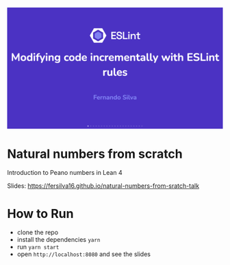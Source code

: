 ![Screenshot](https://github.com/fersilva16/eslint-rules-talk/blob/main/.github/screenshot.png)

# Natural numbers from scratch

Introduction to Peano numbers in Lean 4

Slides: https://fersilva16.github.io/natural-numbers-from-sratch-talk

# How to Run

- clone the repo
- install the dependencies `yarn`
- run `yarn start`
- open `http://localhost:8080` and see the slides
